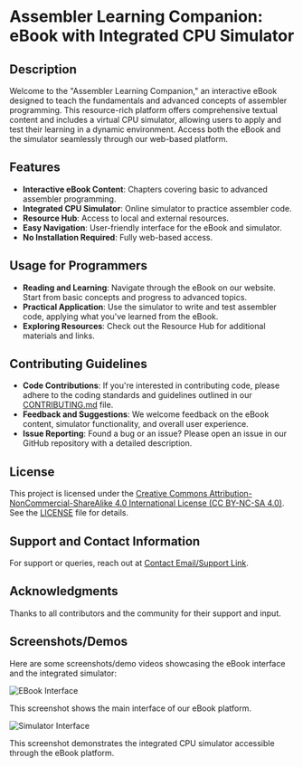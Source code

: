 # Assembler Learning Companion: eBook with Integrated CPU Simulator

## Description
Welcome to the "Assembler Learning Companion," an interactive eBook designed to teach the fundamentals and advanced concepts of assembler programming. This resource-rich platform offers comprehensive textual content and includes a virtual CPU simulator, allowing users to apply and test their learning in a dynamic environment. Access both the eBook and the simulator seamlessly through our web-based platform.

## Features
- **Interactive eBook Content**: Chapters covering basic to advanced assembler programming.
- **Integrated CPU Simulator**: Online simulator to practice assembler code.
- **Resource Hub**: Access to local and external resources.
- **Easy Navigation**: User-friendly interface for the eBook and simulator.
- **No Installation Required**: Fully web-based access.

## Usage for Programmers
- **Reading and Learning**: Navigate through the eBook on our website. Start from basic concepts and progress to advanced topics.
- **Practical Application**: Use the simulator to write and test assembler code, applying what you've learned from the eBook.
- **Exploring Resources**: Check out the Resource Hub for additional materials and links.

## Contributing Guidelines
- **Code Contributions**: If you're interested in contributing code, please adhere to the coding standards and guidelines outlined in our [CONTRIBUTING.md](CONTRIBUTING.md) file.
- **Feedback and Suggestions**: We welcome feedback on the eBook content, simulator functionality, and overall user experience.
- **Issue Reporting**: Found a bug or an issue? Please open an issue in our GitHub repository with a detailed description.

## License
This project is licensed under the [Creative Commons Attribution-NonCommercial-ShareAlike 4.0 International License (CC BY-NC-SA 4.0)](https://creativecommons.org/licenses/by-nc-sa/4.0/). See the [LICENSE](LICENSE) file for details.

## Support and Contact Information
For support or queries, reach out at [Contact Email/Support Link](https://rgp-paleocapa.github.io/cpuvsim/#/feedback).

## Acknowledgments
Thanks to all contributors and the community for their support and input.

## Screenshots/Demos

Here are some screenshots/demo videos showcasing the eBook interface and the integrated simulator:

<!-- ![EBook Interface](link-to-ebook-screenshot) -->
![EBook Interface](https://img.oercommons.org/300x168/oercommons/media/upload/materials/images/CPUVSIM_E-book.png)

This screenshot shows the main interface of our eBook platform.

<!-- ![Simulator Interface](link-to-simulator-screenshot) -->
![Simulator Interface](https://img.oercommons.org/300x168/oercommons/media/upload/materials/images/Screenshot_2023-05-11_140821.jpg)

This screenshot demonstrates the integrated CPU simulator accessible through the eBook platform.

<!-- [Watch Demo Video](link-to-demo-video) -->
